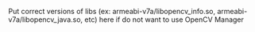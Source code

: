 Put correct versions of libs (ex: armeabi-v7a/libopencv_info.so, armeabi-v7a/libopencv_java.so,
etc) here if do not want to use OpenCV Manager
